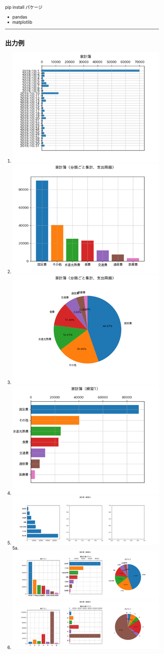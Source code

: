pip install パケージ
- pandas
- matplotlib
---
## 出力例
1. ![fig1](/家計簿_fig1.png)
2. ![fig2](/家計簿_fig2.png)
3. ![fig3](/家計簿_fig3.png)
4. ![fig4](/家計簿_fig4.png)
5. ![fig5](/家計簿_fig5.png)
5a. ![fig5a](/家計簿_fig5a.png)
6. ![fig6](/家計簿_fig6.png)

